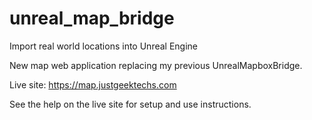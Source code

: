 # unreal_map_bridge
Import real world locations into Unreal Engine

New map web application replacing my previous UnrealMapboxBridge.

Live site: https://map.justgeektechs.com

See the help on the live site for setup and use instructions.